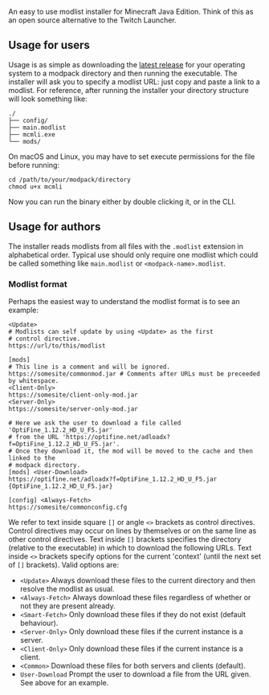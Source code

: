 An easy to use modlist installer for Minecraft Java Edition. Think of this as an
open source alternative to the Twitch Launcher.

## Usage for users

Usage is as simple as downloading the [latest release](https://github.com/rleathart/mcmli/releases)
for your operating system to a modpack directory and then running the executable.
The installer will ask you to specify a modlist URL: just copy and paste a link
to a modlist.
For reference, after running the installer your directory structure will look
something like:
```
./
├── config/
├── main.modlist
├── mcmli.exe
└── mods/
```

On macOS and Linux, you may have to set execute permissions for the file before
running:
```
cd /path/to/your/modpack/directory
chmod u+x mcmli
```
Now you can run the binary either by double clicking it, or in the CLI.

## Usage for authors

The installer reads modlists from all files with the `.modlist` extension in
alphabetical order. Typical use should only require one modlist which could be
called something like `main.modlist` or `<modpack-name>.modlist`.

### Modlist format

Perhaps the easiest way to understand the modlist format is to see an example:
```
<Update>
# Modlists can self update by using <Update> as the first
# control directive.
https://url/to/this/modlist

[mods]
# This line is a comment and will be ignored.
https://somesite/commonmod.jar # Comments after URLs must be preceeded by whitespace.
<Client-Only>
https://somesite/client-only-mod.jar
<Server-Only>
https://somesite/server-only-mod.jar

# Here we ask the user to download a file called 'OptiFine_1.12.2_HD_U_F5.jar'
# from the URL 'https://optifine.net/adloadx?f=OptiFine_1.12.2_HD_U_F5.jar'.
# Once they download it, the mod will be moved to the cache and then linked to the
# modpack directory.
[mods] <User-Download>
https://optifine.net/adloadx?f=OptiFine_1.12.2_HD_U_F5.jar {OptiFine_1.12.2_HD_U_F5.jar}

[config] <Always-Fetch>
https://somesite/commonconfig.cfg
```
We refer to text inside square `[]` or angle `<>` brackets as control directives.
Control directives may occur on lines by themselves or on the same line as other
control directives. Text inside `[]` brackets specifies the directory (relative
to the executable) in which to download the following URLs. Text inside `<>`
brackets specify options for the current 'context' (until the next set of `[]`
brackets). Valid options are:
-  `<Update>` Always download these files to the current directory and then
   resolve the modlist as usual.
-  `<Always-Fetch>` Always download these files regardless of whether or not
they are present already.
-  `<Smart-Fetch>` Only download these files if they do not exist (default behaviour).
-  `<Server-Only>` Only download these files if the current instance is a server.
-  `<Client-Only>` Only download these files if the current instance is a client.
-  `<Common>` Download these files for both servers and clients (default).
-  `User-Download` Prompt the user to download a file from the URL given. See above
   for an example.

